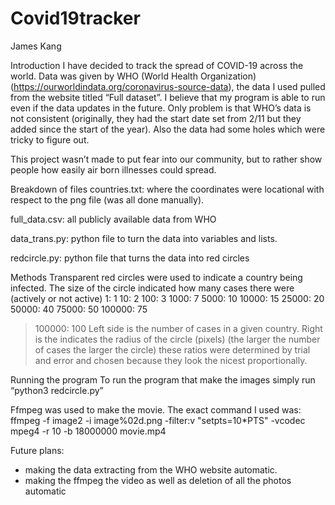 # Covid19tracker

James Kang

Introduction
I have decided to track the spread of COVID-19 across the world. Data was given by WHO (World Health Organization) (https://ourworldindata.org/coronavirus-source-data), the data I used pulled from the website titled “Full dataset”. I believe that my program is able to run even if the data updates in the future. Only problem is that WHO’s data is not consistent (originally, they had the start date set from 2/11 but they added since the start of the year). Also the data had some holes which were tricky to figure out.

This project wasn’t made to put fear into our community, but to rather show people how easily air born illnesses could spread. 

Breakdown of files
countries.txt: where the coordinates were locational with respect to the png file (was all done manually). 

full_data.csv: all publicly available data from WHO

data_trans.py: python file to turn the data into variables and lists.

redcircle.py: python file that turns the data into red circles

Methods
Transparent red circles were used to indicate a country being infected. The size of the circle indicated how many cases there were (actively or not active)
1: 1
10: 2
100: 3
1000: 7
5000: 10
10000: 15
25000: 20
50000: 40
75000: 50
100000: 75
>100000: 100
Left side is the number of cases in a given country. Right is the indicates the radius of the circle (pixels) (the larger the number of cases the larger the circle) these ratios were determined by trial and error and chosen because they look the nicest proportionally.

Running the program
To run the program that make the images simply run “python3 redcircle.py” 

Ffmpeg was used to make the movie. The exact command I used was:
ffmpeg -f image2 -i image%02d.png -filter:v "setpts=10*PTS" -vcodec mpeg4 -r 10 -b 18000000 movie.mp4

Future plans:
- making the data extracting from the WHO website automatic.
- making the ffmpeg the video as well as deletion of all the photos automatic
